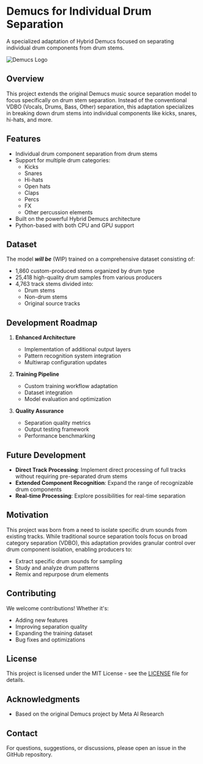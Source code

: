 # Demucs for Individual Drum Separation

A specialized adaptation of Hybrid Demucs focused on separating individual drum components from drum stems.

![Demucs Logo](demucs.png)

## Overview

This project extends the original Demucs music source separation model to focus specifically on drum stem separation. Instead of the conventional VDBO (Vocals, Drums, Bass, Other) separation, this adaptation specializes in breaking down drum stems into individual components like kicks, snares, hi-hats, and more.

## Features

- Individual drum component separation from drum stems
- Support for multiple drum categories:
  - Kicks
  - Snares
  - Hi-hats
  - Open hats
  - Claps
  - Percs
  - FX
  - Other percussion elements
- Built on the powerful Hybrid Demucs architecture
- Python-based with both CPU and GPU support

## Dataset

The model ***will be*** (WIP) trained on a comprehensive dataset consisting of:
- 1,860 custom-produced stems organized by drum type
- 25,418 high-quality drum samples from various producers
- 4,763 track stems divided into:
  - Drum stems
  - Non-drum stems
  - Original source tracks

## Development Roadmap

1. **Enhanced Architecture**
   - Implementation of additional output layers
   - Pattern recognition system integration
   - Multiwrap configuration updates

2. **Training Pipeline**
   - Custom training workflow adaptation
   - Dataset integration
   - Model evaluation and optimization

3. **Quality Assurance**
   - Separation quality metrics
   - Output testing framework
   - Performance benchmarking

## Future Development

- **Direct Track Processing**: Implement direct processing of full tracks without requiring pre-separated drum stems
- **Extended Component Recognition**: Expand the range of recognizable drum components
- **Real-time Processing**: Explore possibilities for real-time separation

## Motivation

This project was born from a need to isolate specific drum sounds from existing tracks. While traditional source separation tools focus on broad category separation (VDBO), this adaptation provides granular control over drum component isolation, enabling producers to:
- Extract specific drum sounds for sampling
- Study and analyze drum patterns
- Remix and repurpose drum elements

## Contributing

We welcome contributions! Whether it's:
- Adding new features
- Improving separation quality
- Expanding the training dataset
- Bug fixes and optimizations

## License

This project is licensed under the MIT License - see the [LICENSE](LICENSE) file for details.

## Acknowledgments

- Based on the original Demucs project by Meta AI Research

## Contact

For questions, suggestions, or discussions, please open an issue in the GitHub repository.
